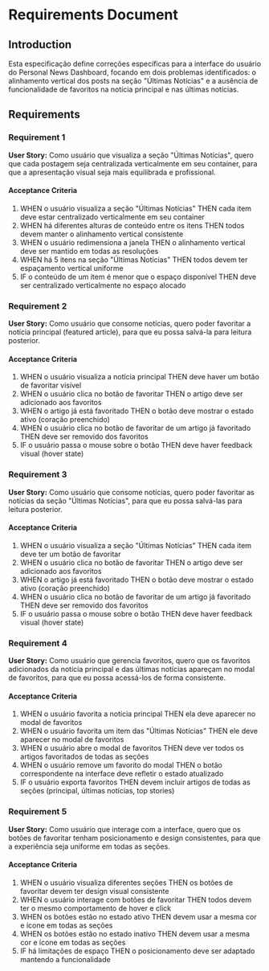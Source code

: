 # Requirements Document

## Introduction

Esta especificação define correções específicas para a interface do usuário do Personal News Dashboard, focando em dois problemas identificados: o alinhamento vertical dos posts na seção "Últimas Notícias" e a ausência de funcionalidade de favoritos na notícia principal e nas últimas notícias.

## Requirements

### Requirement 1

**User Story:** Como usuário que visualiza a seção "Últimas Notícias", quero que cada postagem seja centralizada verticalmente em seu container, para que a apresentação visual seja mais equilibrada e profissional.

#### Acceptance Criteria

1. WHEN o usuário visualiza a seção "Últimas Notícias" THEN cada item deve estar centralizado verticalmente em seu container
2. WHEN há diferentes alturas de conteúdo entre os itens THEN todos devem manter o alinhamento vertical consistente
3. WHEN o usuário redimensiona a janela THEN o alinhamento vertical deve ser mantido em todas as resoluções
4. WHEN há 5 itens na seção "Últimas Notícias" THEN todos devem ter espaçamento vertical uniforme
5. IF o conteúdo de um item é menor que o espaço disponível THEN deve ser centralizado verticalmente no espaço alocado

### Requirement 2

**User Story:** Como usuário que consome notícias, quero poder favoritar a notícia principal (featured article), para que eu possa salvá-la para leitura posterior.

#### Acceptance Criteria

1. WHEN o usuário visualiza a notícia principal THEN deve haver um botão de favoritar visível
2. WHEN o usuário clica no botão de favoritar THEN o artigo deve ser adicionado aos favoritos
3. WHEN o artigo já está favoritado THEN o botão deve mostrar o estado ativo (coração preenchido)
4. WHEN o usuário clica no botão de favoritar de um artigo já favoritado THEN deve ser removido dos favoritos
5. IF o usuário passa o mouse sobre o botão THEN deve haver feedback visual (hover state)

### Requirement 3

**User Story:** Como usuário que consome notícias, quero poder favoritar as notícias da seção "Últimas Notícias", para que eu possa salvá-las para leitura posterior.

#### Acceptance Criteria

1. WHEN o usuário visualiza a seção "Últimas Notícias" THEN cada item deve ter um botão de favoritar
2. WHEN o usuário clica no botão de favoritar THEN o artigo deve ser adicionado aos favoritos
3. WHEN o artigo já está favoritado THEN o botão deve mostrar o estado ativo (coração preenchido)
4. WHEN o usuário clica no botão de favoritar de um artigo já favoritado THEN deve ser removido dos favoritos
5. IF o usuário passa o mouse sobre o botão THEN deve haver feedback visual (hover state)

### Requirement 4

**User Story:** Como usuário que gerencia favoritos, quero que os favoritos adicionados da notícia principal e das últimas notícias apareçam no modal de favoritos, para que eu possa acessá-los de forma consistente.

#### Acceptance Criteria

1. WHEN o usuário favorita a notícia principal THEN ela deve aparecer no modal de favoritos
2. WHEN o usuário favorita um item das "Últimas Notícias" THEN ele deve aparecer no modal de favoritos
3. WHEN o usuário abre o modal de favoritos THEN deve ver todos os artigos favoritados de todas as seções
4. WHEN o usuário remove um favorito do modal THEN o botão correspondente na interface deve refletir o estado atualizado
5. IF o usuário exporta favoritos THEN devem incluir artigos de todas as seções (principal, últimas notícias, top stories)

### Requirement 5

**User Story:** Como usuário que interage com a interface, quero que os botões de favoritar tenham posicionamento e design consistentes, para que a experiência seja uniforme em todas as seções.

#### Acceptance Criteria

1. WHEN o usuário visualiza diferentes seções THEN os botões de favoritar devem ter design visual consistente
2. WHEN o usuário interage com botões de favoritar THEN todos devem ter o mesmo comportamento de hover e click
3. WHEN os botões estão no estado ativo THEN devem usar a mesma cor e ícone em todas as seções
4. WHEN os botões estão no estado inativo THEN devem usar a mesma cor e ícone em todas as seções
5. IF há limitações de espaço THEN o posicionamento deve ser adaptado mantendo a funcionalidade
